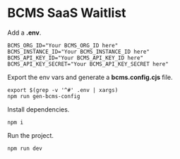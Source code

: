 # BCMS SaaS Waitlist
Add a **.env**.
```
BCMS_ORG_ID="Your BCMS_ORG_ID here"
BCMS_INSTANCE_ID="Your BCMS_INSTANCE_ID here"
BCMS_API_KEY_ID="Your BCMS_API_KEY_ID here"
BCMS_API_KEY_SECRET="Your BCMS_API_KEY_SECRET here"
```

Export the env vars and generate a **bcms.config.cjs** file.
```
export $(grep -v '^#' .env | xargs)
npm run gen-bcms-config
```

Install dependencies.
```
npm i
```

Run the project.
```
npm run dev
```
